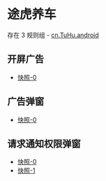 # 途虎养车

存在 3 规则组 - [cn.TuHu.android](/src/apps/cn.TuHu.android.ts)

## 开屏广告

- [快照-0](https://i.gkd.li/import/12846408)

## 广告弹窗

- [快照-0](https://i.gkd.li/import/13228818)

## 请求通知权限弹窗

- [快照-0](https://i.gkd.li/import/13228796)
- [快照-1](https://i.gkd.li/import/import/13256535)
